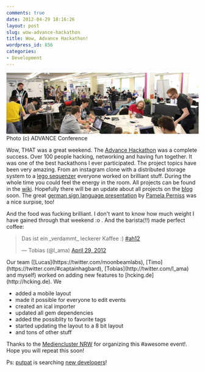 ```yaml
---
comments: true
date: 2012-04-29 18:16:26
layout: post
slug: wow-advance-hackathon
title: Wow, Advance Hackathon!
wordpress_id: 856
categories:
- Development
---
```


[![](/images/2012-04-29-wow-advance-hackathon/advance_hackathon.png)](https://www.facebook.com/photo.php?fbid=370360986333575&set=a.370357079667299.77339.195052203864455&type=3&theater)
Photo (c) ADVANCE Conference

Wow, THAT was a great weekend. The [Advance
Hackathon](http://hackathon.advance-conference.com/) was a complete success.
Over 100 people hacking, networking and having fun together. It was one of the
best hackathons I ever participated. The project topics have been very amazing.
From an instagram clone with a distributed storage system to a [lego sequenzer](http://www.twitvid.com/Q4UJM)
everyone worked on brilliant stuff.  During the whole time you could feel the
energy in the room. All projects can be found in the
[wiki](https://github.com/AdvanceHackathon/Hackathon/wiki/Projektvorschlaege-ADVANCE-HACKATHON).
Hopefully there will be an update about all projects on the
[blog](http://hackathon.advance-conference.com/de/news) soon. The great [german sign language presentation](https://twitter.com/#!/thetaesch/status/196253144391491584)
by [Pamela Perniss](http://www.pernipa.eu/) was a nice surpise, too!

And the food was fucking brilliant. I don't want to know how much weight I have
gained through that weekend :o . And the barista(!!) made perfect coffee: 

<blockquote class="twitter-tweet"><p>Das ist ein _verdammt_ leckerer Kaffee :) <a href="https://twitter.com/search/%23ah12">#ah12</a></p>&mdash; Tobias (@l_ama) <a href="https://twitter.com/l_ama/status/196534309815980033">April 29, 2012</a></blockquote>
<script async src="//platform.twitter.com/widgets.js" charset="utf-8"></script>Our team ([Lucas](https://twitter.com/moonbeamlabs), [Timo](https://twitter.com/#captainhagbard), [Tobias](http://twitter.com/l_ama) and myself) worked on adding new features to [hcking.de](http://hcking.de). We

* added a mobile layout
* made it possible for everyone to edit events
* created an ical importer
* updated all gem dependencies
* added the possiblity to favorite tags
* started updating the layout to a 8 bit layout
* and tons of other stuff

Thanks to the [Mediencluster NRW](http://medien.nrw.de/) for organizing this #awesome event!. Hope you will repeat this soon!

Ps: [putpat](http://putpat.tv) is searching [new developers](http://www.putpat.tv/jobs?job=sw_developer_backend)!
